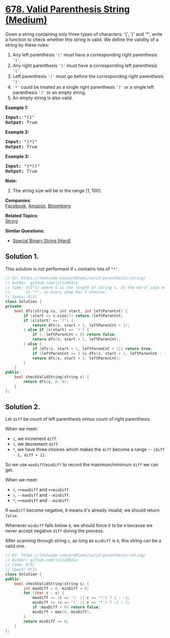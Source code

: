 # [678. Valid Parenthesis String (Medium)](https://leetcode.com/problems/valid-parenthesis-string/)

<p>
Given a string containing only three types of characters: '(', ')' and '*', write a function to check whether this string is valid. We define the validity of a string by these rules:
</p><ol>
<li>Any left parenthesis <code>'('</code> must have a corresponding right parenthesis <code>')'</code>.</li>
<li>Any right parenthesis <code>')'</code> must have a corresponding left parenthesis <code>'('</code>.</li>
<li>Left parenthesis <code>'('</code> must go before the corresponding right parenthesis <code>')'</code>.</li>
<li><code>'*'</code> could be treated as a single right parenthesis <code>')'</code> or a single left parenthesis <code>'('</code> or an empty string.</li>
<li>An empty string is also valid.</li>
</ol>
<p></p>

<p><b>Example 1:</b><br>
</p><pre><b>Input:</b> "()"
<b>Output:</b> True
</pre>
<p></p>

<p><b>Example 2:</b><br>
</p><pre><b>Input:</b> "(*)"
<b>Output:</b> True
</pre>
<p></p>

<p><b>Example 3:</b><br>
</p><pre><b>Input:</b> "(*))"
<b>Output:</b> True
</pre>
<p></p>

<p><b>Note:</b><br>
</p><ol>
<li>The string size will be in the range [1, 100].</li>
</ol>
<p></p>

**Companies**:  
[Facebook](https://leetcode.com/company/facebook), [Amazon](https://leetcode.com/company/amazon), [Bloomberg](https://leetcode.com/company/bloomberg)

**Related Topics**:  
[String](https://leetcode.com/tag/string/)

**Similar Questions**:
* [Special Binary String (Hard)](https://leetcode.com/problems/special-binary-string/)

## Solution 1.

This solution is not performant if `s` contains lots of `"*"`.

```cpp
// OJ: https://leetcode.com/problems/valid-parenthesis-string/
// Author: github.com/lzl124631x
// Time: O(3^S) where S is the length of string s. In the worst case every character
//       is "*", so every step has 3 choices.
// Space: O(S)
class Solution {
private:
    bool dfs(string &s, int start, int leftParenCnt) {
        if (start == s.size()) return !leftParenCnt;
        if (s[start] == '(') {
            return dfs(s, start + 1, leftParenCnt + 1);
        } else if (s[start] == ')') {
            if (--leftParenCnt < 0) return false;
            return dfs(s, start + 1, leftParenCnt);
        } else {
            if (dfs(s, start + 1, leftParenCnt + 1)) return true;
            if (leftParenCnt >= 1 && dfs(s, start + 1, leftParenCnt - 1)) return true;
            return dfs(s, start + 1, leftParenCnt);
        }
    }
public:
    bool checkValidString(string s) {
        return dfs(s, 0, 0);
    }
};
```

## Solution 2.

Let `diff` be count of left parenthesis minus count of right parenthesis.

When we meet:

* `(`, we increment `diff`.
* `)`, we decrement `diff`.
* `*`, we have three choices which makes the `diff` become a range -- `[diff - 1, diff + 1]`.

So we use `maxDiff`/`minDiff` to record the maximum/minimum `diff` we can get.

When we meet:

* `(`, `++maxDiff` and `++minDiff`.
* `)`, `--maxDiff` and `--minDiff`.
* `*`, `++maxDiff` and `--minDiff`.

If `maxDiff` become negative, it means it's already invalid, we should return `false`.

Whenever `minDiff` falls below `0`, we should force it to be `0` because we never accept negative `diff` during the process.

After scanning through string `s`, as long as `minDiff` is `0`, this string can be a valid one.

```cpp
// OJ: https://leetcode.com/problems/valid-parenthesis-string/
// Author: github.com/lzl124631x
// Time: O(S)
// Space: O(1)
class Solution {
public:
    bool checkValidString(string s) {
        int maxDiff = 0, minDiff = 0;
        for (char c : s) {
            maxDiff += (c == '(' || c == '*') ? 1 : -1;
            minDiff += (c == ')' || c == '*') ? -1 : 1;
            if (maxDiff < 0) return false;
            minDiff = max(0, minDiff);
        }
        return minDiff == 0;
    }
};
```
